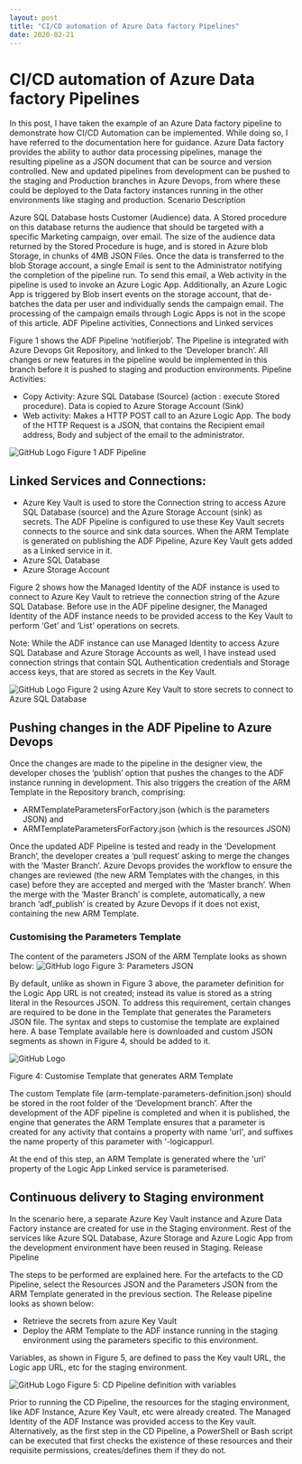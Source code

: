 ```yaml
---
layout: post
title: "CI/CD automation of Azure Data factory Pipelines"
date: 2020-02-21
---
```


# CI/CD automation of Azure Data factory Pipelines

In this post, I have taken the example of an Azure Data factory pipeline to demonstrate how CI/CD Automation can be implemented. While doing so, I have referred to the documentation here for guidance.
Azure Data factory provides the ability to author data processing pipelines, manage the resulting pipeline as a JSON document that can be source and version controlled. New and updated pipelines from development can be pushed to the staging and Production branches in Azure Devops, from where these could be deployed to the Data factory instances running in the other environments like staging and production.
Scenario Description

Azure SQL Database hosts Customer (Audience) data. A Stored procedure on this database returns the audience that should be targeted with a specific Marketing campaign, over email. The size of the audience data returned by the Stored Procedure is huge, and is stored in Azure blob Storage, in chunks of 4MB JSON Files. Once the data is transferred to the blob Storage account, a single Email is sent to the Administrator notifying the completion of the pipeline run. To send this email, a Web activity in the pipeline is used to invoke an Azure Logic App.
Additionally, an Azure Logic App is triggered by Blob insert events on the storage account, that de-batches the data per user and individually sends the campaign email. The processing of the campaign emails through Logic Apps is not in the scope of this article.
ADF Pipeline activities, Connections and Linked services

Figure 1 shows the ADF Pipeline ‘notifierjob’. The Pipeline is integrated with Azure Devops Git Repository, and linked to the ‘Developer branch’. All changes or new features in the pipeline would be implemented in this branch before it is pushed to staging and production environments.
Pipeline Activities:

- Copy Activity: Azure SQL Database (Source) (action : execute Stored procedure). Data is copied to Azure Storage Account (Sink)
- Web activity: Makes a HTTP POST call to an Azure Logic App. The body of the HTTP Request is a JSON, that contains the Recipient email address, Body and subject of the email to the administrator.

![GitHub Logo](./../images/ADFPipeline.png)
Figure 1 ADF Pipeline

## Linked Services and Connections:

- Azure Key Vault is used to store the Connection string to access Azure SQL Database (source) and the Azure Storage Account (sink) as secrets. The ADF Pipeline is configured to use these Key Vault secrets connects to the source and sink data sources. When the ARM Template is generated on publishing the ADF Pipeline, Azure Key Vault gets added as a Linked service in it.
- Azure SQL Database
- Azure Storage Account

Figure 2 shows how the Managed Identity of the ADF instance is used to connect to Azure Key Vault to retrieve the connection string of the Azure SQL Database. Before use in the ADF pipeline designer, the Managed Identity of the ADF instance needs to be provided access to the Key Vault to perform ‘Get’ and ‘List’ operations on secrets.

Note:
While the ADF instance can use Managed Identity to access Azure SQL Database and Azure Storage Accounts as well, I have instead used connection strings that contain SQL Authentication credentials and Storage access keys, that are stored as secrets in the Key Vault.


![GitHub Logo](../images/managedidentity.png)
Figure 2 using Azure Key Vault to store secrets to connect to Azure SQL Database

## Pushing changes in the ADF Pipeline to Azure Devops

Once the changes are made to the pipeline in the designer view, the developer choses the ‘publish’ option that pushes the changes to the ADF instance running in development. This also triggers the creation of the ARM Template in the Repository branch, comprising:
-  ARMTemplateParametersForFactory.json (which is the parameters JSON) and
-  ARMTemplateParametersForFactory.json (which is the resources JSON)

Once the updated ADF Pipeline is tested and ready in the ‘Development Branch’, the developer creates a ‘pull request’ asking to merge the changes with the ‘Master Branch’. Azure Devops provides the workflow to ensure the changes are reviewed (the new ARM Templates with the changes, in this case) before they are accepted and merged with the ‘Master branch’.
When the merge with the ‘Master Branch’ is complete, automatically, a new branch ‘adf_publish’ is created by Azure Devops if it does not exist, containing the new ARM Template.

### Customising the Parameters Template

The content of the parameters JSON of the ARM Template looks as shown below:
![GitHub logo](../images/Parameters.png)
Figure 3: Parameters JSON

By default, unlike as shown in Figure 3 above, the parameter definition for the Logic App URL is not created;  instead its value is stored as a string literal in the Resources JSON. To address this requirement, certain changes are required to be done in the Template that generates the Parameters JSON file. The syntax and steps to customise the template are explained here. A base Template available here is downloaded and custom JSON segments as shown in Figure 4, should be added to it.

![GitHub Logo](../images/Template.png)

Figure 4: Customise Template that generates ARM Template

The custom Template file (arm-template-parameters-definition.json) should be stored in the root folder of the ‘Development branch’. After the development of the ADF pipeline is completed and when it is published, the engine that generates the ARM Template ensures that a parameter is created for any activity that contains a property with name 'url', and suffixes the name property of this parameter with ‘-logicappurl.

At the end of this step, an ARM Template is generated where the 'url' property of the Logic App Linked service is parameterised.

## Continuous delivery to Staging environment

In the scenario here, a separate Azure Key Vault instance and Azure Data Factory instance are created for use in the Staging environment. Rest of the services like Azure SQL Database, Azure Storage and Azure Logic App from the development environment have been reused in Staging.
Release Pipeline

The steps to be performed are explained here. For the artefacts to the CD Pipeline, select the Resources JSON and the Parameters JSON from the ARM Template generated in the previous section.
The Release pipeline looks as shown below:
- Retrieve the secrets from azure Key Vault
- Deploy the ARM Template to the ADF instance running in the staging environment using the parameters specific to this environment.

Variables, as shown in Figure 5, are defined to pass the Key vault URL, the Logic app URL, etc for the staging environment.

![GitHub Logo](../images/ReleasePipeline.png)
Figure 5: CD Pipeline definition with variables

Prior to running the CD Pipeline, the resources for the staging environment, like ADF Instance, Azure Key Vault, etc were already created. The Managed Identity of the ADF Instance was provided access to the Key vault.
Alternatively, as the first step in the CD Pipeline, a PowerShell or Bash script can be executed that first checks the existence of these resources and their requisite permissions, creates/defines them if they do not.

